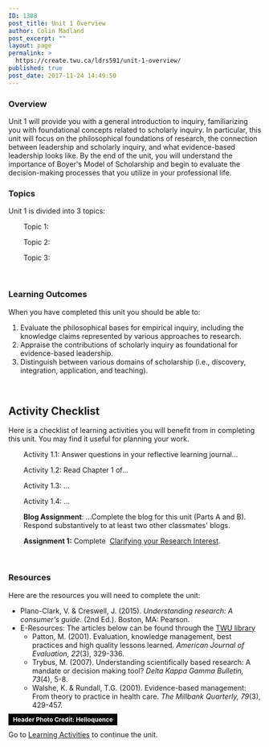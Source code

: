 ```yaml
---
ID: 1308
post_title: Unit 1 Overview
author: Colin Madland
post_excerpt: ""
layout: page
permalink: >
  https://create.twu.ca/ldrs591/unit-1-overview/
published: true
post_date: 2017-11-24 14:49:50
---
```

<h3>Overview</h3>
Unit 1 will provide you with a general introduction to inquiry, familiarizing you with foundational concepts related to scholarly inquiry. In particular, this unit will focus on the philosophical foundations of research, the connection between leadership and scholarly inquiry, and what evidence-based leadership looks like. By the end of the unit, you will understand the importance of Boyer's Model of Scholarship and begin to evaluate the decision-making processes that you utilize in your professional life.
<h3>Topics</h3>
Unit 1 is divided into 3 topics:
<p style="padding-left: 30px;">Topic 1:</p>
<p style="padding-left: 30px;">Topic 2:</p>
<p style="padding-left: 30px;">Topic 3:</p>
&nbsp;
<h3>Learning Outcomes</h3>
When you have completed this unit you should be able to:
<ol>
 	<li>Evaluate the philosophical bases for empirical inquiry, including the knowledge claims represented by various approaches to research.</li>
 	<li>Appraise the contributions of scholarly inquiry as foundational for evidence-based leadership.</li>
 	<li>Distinguish between various domains of scholarship (i.e., discovery, integration, application, and teaching).</li>
</ol>
&nbsp;
<h2>Activity Checklist</h2>
Here is a checklist of learning activities you will benefit from in completing this unit. You may find it useful for planning your work.
<p style="padding-left: 30px;">Activity 1.1: Answer questions in your reflective learning journal...</p>
<p style="padding-left: 30px;">Activity 1.2: Read Chapter 1 of...</p>
<p style="padding-left: 30px;">Activity 1.3: ...</p>
<p style="padding-left: 30px;">Activity 1.4: ...</p>
<p style="padding-left: 30px;"><strong>Blog Assignment</strong>: ...Complete the blog for this unit (Parts A and B). Respond substantively to at least two other classmates' blogs.</p>
<p style="padding-left: 30px;"><strong>Assignment 1:</strong> Complete  <a href="https://create.twu.ca/ldrs591/clarifying-your-research-interest-2/">Clarifying your Research Interest</a>.</p>
&nbsp;
<h3>Resources</h3>
Here are the resources you will need to complete the unit:
<ul>
 	<li>Plano-Clark, V. &amp; Creswell, J. (2015). <em>Understanding research: A consumer's guide.</em> (2nd Ed.). Boston, MA: Pearson.</li>
 	<li>E-Resources: The articles below can be found through the <a href="https://www.twu.ca/library">TWU library</a>
<ul>
 	<li>Patton, M. (2001). Evaluation, knowledge management, best practices and high quality lessons learned. <em>American Journal of Evaluation, 22</em>(3), 329-336.</li>
 	<li>Trybus, M. (2007). Understanding scientifically based research: A mandate or decision making tool? <em>Delta Kappa Gamma Bulletin, 73</em>(4), 5-8.</li>
 	<li>Walshe, K. &amp; Rundall, T.G. (2001). Evidence-based management: From theory to practice in health care. <em>The Millbank Quarterly, 79</em>(3), 429-457.</li>
</ul>
</li>
</ul>
<a style="background-color: black; color: white; text-decoration: none; padding: 4px 6px; font-family: -apple-system, BlinkMacSystemFont, 'San Francisco', 'Helvetica Neue', Helvetica, Ubuntu, Roboto, Noto, 'Segoe UI', Arial, sans-serif; font-size: 12px; font-weight: bold; line-height: 1.2;" title="Download free do whatever you want high-resolution photos from Helloquence" href="https://unsplash.com/@helloquence?utm_medium=referral&amp;utm_campaign=photographer-credit&amp;utm_content=creditBadge" target="_blank" rel="noopener noreferrer"><span style="padding: 2px 3px;">Header Photo Credit: Helloquence</span></a>

Go to <a href="https://create.twu.ca/icandothis/2018/01/01/ldrs-591-unit-1/">Learning Activities</a> to continue the unit.